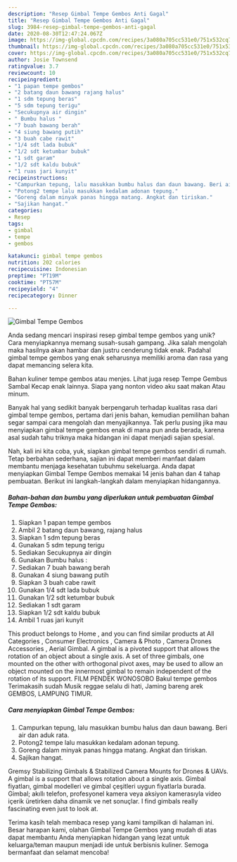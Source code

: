 ```yaml
---
description: "Resep Gimbal Tempe Gembos Anti Gagal"
title: "Resep Gimbal Tempe Gembos Anti Gagal"
slug: 3984-resep-gimbal-tempe-gembos-anti-gagal
date: 2020-08-30T12:47:24.067Z
image: https://img-global.cpcdn.com/recipes/3a080a705cc531e0/751x532cq70/gimbal-tempe-gembos-foto-resep-utama.jpg
thumbnail: https://img-global.cpcdn.com/recipes/3a080a705cc531e0/751x532cq70/gimbal-tempe-gembos-foto-resep-utama.jpg
cover: https://img-global.cpcdn.com/recipes/3a080a705cc531e0/751x532cq70/gimbal-tempe-gembos-foto-resep-utama.jpg
author: Josie Townsend
ratingvalue: 3.7
reviewcount: 10
recipeingredient:
- "1 papan tempe gembos"
- "2 batang daun bawang rajang halus"
- "1 sdm tepung beras"
- "5 sdm tepung terigu"
- "Secukupnya air dingin"
- " Bumbu halus "
- "7 buah bawang berah"
- "4 siung bawang putih"
- "3 buah cabe rawit"
- "1/4 sdt lada bubuk"
- "1/2 sdt ketumbar bubuk"
- "1 sdt garam"
- "1/2 sdt kaldu bubuk"
- "1 ruas jari kunyit"
recipeinstructions:
- "Campurkan tepung, lalu masukkan bumbu halus dan daun bawang. Beri air dan aduk rata."
- "Potong2 tempe lalu masukkan kedalam adonan tepung."
- "Goreng dalam minyak panas hingga matang. Angkat dan tiriskan."
- "Sajikan hangat."
categories:
- Resep
tags:
- gimbal
- tempe
- gembos

katakunci: gimbal tempe gembos 
nutrition: 202 calories
recipecuisine: Indonesian
preptime: "PT19M"
cooktime: "PT57M"
recipeyield: "4"
recipecategory: Dinner

---
```



![Gimbal Tempe Gembos](https://img-global.cpcdn.com/recipes/3a080a705cc531e0/751x532cq70/gimbal-tempe-gembos-foto-resep-utama.jpg)

Anda sedang mencari inspirasi resep gimbal tempe gembos yang unik? Cara menyiapkannya memang susah-susah gampang. Jika salah mengolah maka hasilnya akan hambar dan justru cenderung tidak enak. Padahal gimbal tempe gembos yang enak seharusnya memiliki aroma dan rasa yang dapat memancing selera kita.

Bahan kuliner tempe gembos atau menjes. Lihat juga resep Tempe Gembus Sambal Kecap enak lainnya. Siapa yang nonton video aku saat makan Atau minum.

Banyak hal yang sedikit banyak berpengaruh terhadap kualitas rasa dari gimbal tempe gembos, pertama dari jenis bahan, kemudian pemilihan bahan segar sampai cara mengolah dan menyajikannya. Tak perlu pusing jika mau menyiapkan gimbal tempe gembos enak di mana pun anda berada, karena asal sudah tahu triknya maka hidangan ini dapat menjadi sajian spesial.


Nah, kali ini kita coba, yuk, siapkan gimbal tempe gembos sendiri di rumah. Tetap berbahan sederhana, sajian ini dapat memberi manfaat dalam membantu menjaga kesehatan tubuhmu sekeluarga. Anda dapat menyiapkan Gimbal Tempe Gembos memakai 14 jenis bahan dan 4 tahap pembuatan. Berikut ini langkah-langkah dalam menyiapkan hidangannya.

<!--inarticleads1-->

##### Bahan-bahan dan bumbu yang diperlukan untuk pembuatan Gimbal Tempe Gembos:

1. Siapkan 1 papan tempe gembos
1. Ambil 2 batang daun bawang, rajang halus
1. Siapkan 1 sdm tepung beras
1. Gunakan 5 sdm tepung terigu
1. Sediakan Secukupnya air dingin
1. Gunakan  Bumbu halus :
1. Sediakan 7 buah bawang berah
1. Gunakan 4 siung bawang putih
1. Siapkan 3 buah cabe rawit
1. Gunakan 1/4 sdt lada bubuk
1. Gunakan 1/2 sdt ketumbar bubuk
1. Sediakan 1 sdt garam
1. Siapkan 1/2 sdt kaldu bubuk
1. Ambil 1 ruas jari kunyit


This product belongs to Home , and you can find similar products at All Categories , Consumer Electronics , Camera &amp; Photo , Camera Drones Accessories , Aerial Gimbal. A gimbal is a pivoted support that allows the rotation of an object about a single axis. A set of three gimbals, one mounted on the other with orthogonal pivot axes, may be used to allow an object mounted on the innermost gimbal to remain independent of the rotation of its support. FILM PENDEK WONOSOBO Bakul tempe gembos Terimakasih sudah Musik reggae selalu di hati, Jaming bareng arek GEMBOS, LAMPUNG TIMUR. 

<!--inarticleads2-->

##### Cara menyiapkan Gimbal Tempe Gembos:

1. Campurkan tepung, lalu masukkan bumbu halus dan daun bawang. Beri air dan aduk rata.
1. Potong2 tempe lalu masukkan kedalam adonan tepung.
1. Goreng dalam minyak panas hingga matang. Angkat dan tiriskan.
1. Sajikan hangat.


Gremsy Stabilizing Gimbals &amp; Stabilized Camera Mounts for Drones &amp; UAVs. A gimbal is a support that allows rotation about a single axis. Gimbal fiyatları, gimbal modelleri ve gimbal çeşitleri uygun fiyatlarla burada. Gimbal; akıllı telefon, profesyonel kamera veya aksiyon kamerasıyla video içerik üretirken daha dinamik ve net sonuçlar. I find gimbals really fascinating even just to look at. 

Terima kasih telah membaca resep yang kami tampilkan di halaman ini. Besar harapan kami, olahan Gimbal Tempe Gembos yang mudah di atas dapat membantu Anda menyiapkan hidangan yang lezat untuk keluarga/teman maupun menjadi ide untuk berbisnis kuliner. Semoga bermanfaat dan selamat mencoba!
